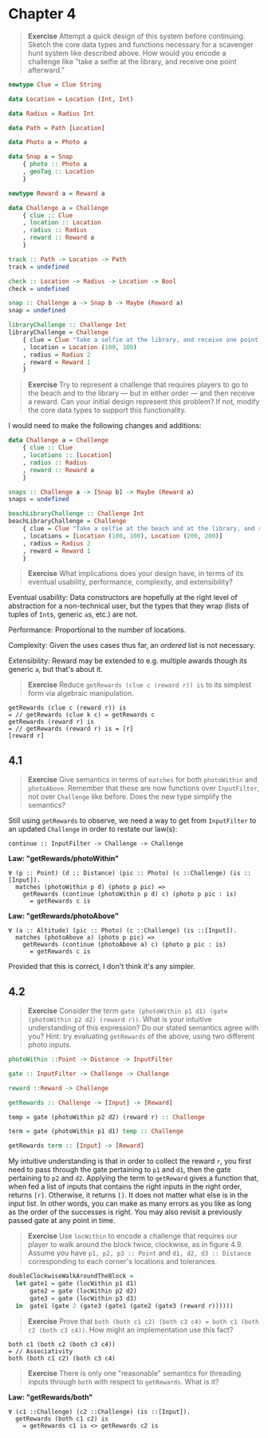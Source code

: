 # Chapter 4

> **Exercise** Attempt a quick design of this system before continuing. Sketch the core data types and functions necessary for a scavenger hunt system like described above.  How would you encode a challenge like "take a selfie at the library, and receive one point afterward."

```haskell
newtype Clue = Clue String

data Location = Location (Int, Int)

data Radius = Radius Int

data Path = Path [Location]

data Photo a = Photo a

data Snap a = Snap
    { photo :: Photo a
    , geoTag :: Location
    }

newtype Reward a = Reward a

data Challenge a = Challenge
    { clue :: Clue
    , location :: Location
    , radius :: Radius
    , reward :: Reward a
    }

track :: Path -> Location -> Path
track = undefined

check :: Location -> Radius -> Location -> Bool
check = undefined

snap :: Challenge a -> Snap b -> Maybe (Reward a)
snap = undefined

libraryChallenge :: Challenge Int
libraryChallenge = Challenge
    { clue = Clue "Take a selfie at the library, and receive one point afterward."
    , location = Location (100, 100)
    , radius = Radius 2
    , reward = Reward 1
    }
```

> **Exercise** Try to represent a challenge that requires players to go to the beach and to the library — but in either order — and then receive a reward. Can your initial design represent this problem? If not, modify the core data types to support this functionality.

I would need to make the following changes and additions:

```haskell
data Challenge a = Challenge
    { clue :: Clue
    , locations :: [Location]
    , radius :: Radius
    , reward :: Reward a
    }

snaps :: Challenge a -> [Snap b] -> Maybe (Reward a)
snaps = undefined

beachLibraryChallenge :: Challenge Int
beachLibraryChallenge = Challenge
    { clue = Clue "Take a selfie at the beach and at the library, and receive a reward."
    , locations = [Location (100, 100), Location (200, 200)]
    , radius = Radius 2
    , reward = Reward 1
    }
```

> **Exercise** What implications does your design have, in terms of its eventual usability, performance, complexity, and extensibility?

Eventual usability: Data constructors are hopefully at the right level of abstraction for a non-technical user, but the types that they wrap (lists of tuples of `Int`s, generic `a`s, etc.) are not.

Performance: Proportional to the number of locations.

Complexity: Given the uses cases thus far, an *ordered* list is not necessary.

Extensibility: Reward may be extended to e.g. multiple awards though its generic `a`, but that's about it.

> **Exercise** Reduce `getRewards (clue c (reward r)) is` to its simplest form via algebraic manipulation.

```
getRewards (clue c (reward r)) is
= // getRewards (clue k c) = getRewards c
getRewards (reward r) is
= // getRewards (reward r) is = [r]
[reward r]
```

## 4.1

> **Exercise** Give semantics in terms of `matches` for both `photoWithin` and `photoAbove`. Remember that these are now functions over `InputFilter`, not over `Challenge` like before. Does the new type simplify the semantics?

Still using `getRewards` to observe, we need a way to get from `InputFilter` to an updated `Challenge` in order to restate our law(s):

```
continue :: InputFilter -> Challenge -> Challenge
```

**Law: "getRewards/photoWithin"**

```
∀ (p :: Point) (d :: Distance) (pic :: Photo) (c ::Challenge) (is ::[Input]).
  matches (photoWithin p d) (photo p pic) =>
    getRewards (continue (photoWithin p d) c) (photo p pic : is)
      = getRewards c is
```

**Law: "getRewards/photoAbove"**

```
∀ (a :: Altitude) (pic :: Photo) (c ::Challenge) (is ::[Input]).
  matches (photoAbove a) (photo p pic) =>
    getRewards (continue (photoAbove a) c) (photo p pic : is)
      = getRewards c is
```

Provided that this is correct, I don't think it's any simpler.

## 4.2

> **Exercise** Consider the term `gate (photoWithin p1 d1) (gate (photoWithin p2 d2) (reward r))`. What is your intuitive understanding of this expression? Do our stated semantics agree with you? Hint: try evaluating `getRewards` of the above, using two different photo inputs.

```haskell
photoWithin ::Point -> Distance -> InputFilter

gate :: InputFilter -> Challenge -> Challenge

reward ::Reward -> Challenge

getRewards :: Challenge -> [Input] -> [Reward]

temp = gate (photoWithin p2 d2) (reward r) :: Challenge

term = gate (photoWithin p1 d1) temp :: Challenge

getRewards term :: [Input] -> [Reward]
```

My intuitive understanding is that in order to collect the reward `r`, you first need to pass through the gate pertaining to `p1` and `d1`, then the gate pertaining to `p2` and `d2`. Applying the term to `getReward` gives a function that, when fed a list of inputs that contains the right inputs in the right order, returns `[r]`. Otherwise, it returns `[]`. It does not matter what else is in the input list. In other words, you can make as many errors as you like as long as the order of the successes is right. You may also revisit a previously passed gate at any point in time.

> **Exercise** Use `locWithin` to encode a challenge that requires our player to walk around the block twice, clockwise, as in figure 4.9. Assume you have `p1, p2, p3 :: Point` and `d1, d2, d3 :: Distance` corresponding to each corner's locations and tolerances.

```haskell
doubleClockwiseWalkAroundTheBlock =
  let gate1 = gate (locWithin p1 d1)
      gate2 = gate (locWithin p2 d2)
      gate3 = gate (locWithin p3 d3)
  in  gate1 (gate 2 (gate3 (gate1 (gate2 (gate3 (reward r))))))
```

> **Exercise** Prove that `both (both c1 c2) (both c3 c4) = both c1 (both c2 (both c3 c4))`. How might an implementation use this fact?

```
both c1 (both c2 (both c3 c4))
= // Associativity
both (both c1 c2) (both c3 c4)
```

> **Exercise** There is only one "reasonable" semantics for threading inputs through `both` with respect to `getRewards`. What is it?

**Law: "getRewards/both"**

```
∀ (c1 ::Challenge) (c2 ::Challenge) (is ::[Input]).
  getRewards (both c1 c2) is
    = getRewards c1 is <> getRewards c2 is
```
